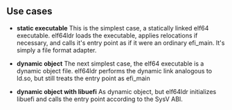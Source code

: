 ## Use cases

  * **static executable** This is the simplest case, a statically linked elf64
    executable. elf64ldr loads the executable, applies relocations if necessary,
    and calls it's entry point as if it were an ordinary efi_main. It's simply
    a file format adapter.

  * **dynamic object** The next simplest case, the elf64 executable is a
    dynamic object file. elf64ldr performs the dynamic link analogous to ld.so,
    but still treats the entry point as efi_main

  * **dynamic object with libuefi** As dynamic object, but elf64ldr initializes
    libuefi and calls the entry point according to the SysV ABI.
